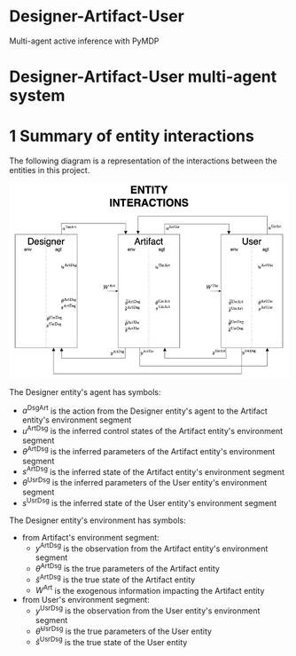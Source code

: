 # Designer-Artifact-User
Multi-agent active inference with PyMDP

# **Designer-Artifact-User multi-agent system**

# 1 Summary of entity interactions
The following diagram is a representation of the interactions between the entities in this project. 

![](./designer-artifact-user3.png)

The Designer entity's agent has symbols:

- $a^{\mathrm{DsgArt}}$ is the action from the Designer entity's agent to the Artifact entity's environment segment
- $u^{\mathrm{ArtDsg}}$ is the inferred control states of the Artifact entity's environment segment
- $\theta^{\mathrm{ArtDsg}}$ is the inferred parameters of the Artifact entity's environment segment
- $s^{\mathrm{ArtDsg}}$ is the inferred state of the Artifact entity's environment segment
- $\theta^{\mathrm{UsrDsg}}$ is the inferred parameters of the User entity's environment segment
- $s^{\mathrm{UsrDsg}}$ is the inferred state of the User entity's environment segment

The Designer entity's environment has symbols:

- from Artifact's environment segment:
    - $y^{\mathrm{ArtDsg}}$ is the observation from the Artifact entity's environment segment
    - $\breve\theta^{\mathrm{ArtDsg}}$ is the true parameters of the Artifact entity
    - $\breve s^{\mathrm{ArtDsg}}$ is the true state of the Artifact entity
    - $W^{\mathrm{Art}}$ is the exogenous information impacting the Artifact entity
- from User's environment segment:
    - $y^{\mathrm{UsrDsg}}$ is the observation from the User entity's environment segment
    - $\breve\theta^{\mathrm{UsrDsg}}$ is the true parameters of the User entity
    - $\breve s^{\mathrm{UsrDsg}}$ is the true state of the User entity
